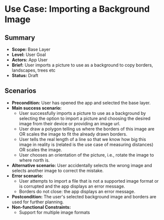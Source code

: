 # Use Case: Importing a Background Image

## Summary

- **Scope:** Base Layer
- **Level:** User Goal
- **Actors:** App User
- **Brief:** User imports a picture to use as a background to copy borders, landscapes, trees etc
- **Status:** Draft

## Scenarios

- **Precondition:** User has opened the app and selected the base layer.
- **Main success scenario:**
  - User successfully imports a picture to use as a background by selecting the option to import a picture and choosing the desired image from their device or providing an image url.
  - User draw a polygon telling us where the borders of this image are OR scales the image to fit the already drawn borders.
  - User tells the real length of a line so that we know how big this image in reality is (related is the use case of measuring distances) OR scales the image.
  - User chooses an orientation of the picture, i.e., rotate the image to where north is.
- **Alternative scenario:** User accidentally selects the wrong image and selects another image to correct the mistake.
- **Error scenario:**
  - User attempts to import a file that is not a supported image format or is corrupted and the app displays an error message.
  - Borders do not close: the app displays an error message.
- **Postcondition:** The user's selected background image and borders are used for further planning.
- **Non-functional Constraints:**
  - Support for multiple image formats
